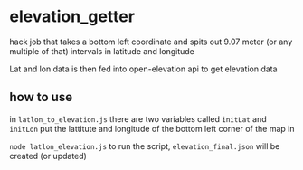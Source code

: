 # elevation_getter

hack job that takes a bottom left coordinate and spits out 9.07 meter (or any multiple of that) intervals in latitude and longitude

Lat and lon data is then fed into open-elevation api to get elevation data

## how to use

in `latlon_to_elevation.js` there are two variables called `initLat` and `initLon` put the lattitute and longitude of the bottom left corner of the map in

`node latlon_elevation.js` to run the script, `elevation_final.json` will be created (or updated)
